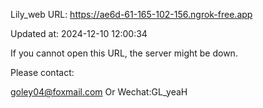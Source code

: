 Lily_web URL: https://ae6d-61-165-102-156.ngrok-free.app

Updated at: 2024-12-10 12:00:34

If you cannot open this URL, the server might be down.

Please contact: 

goley04@foxmail.com Or Wechat:GL_yeaH